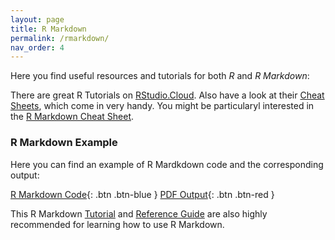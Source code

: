 ```yaml
---
layout: page
title: R Markdown
permalink: /rmarkdown/
nav_order: 4
---
```


 Here you find useful resources and tutorials for both _R_ and _R Markdown_:
 
There are great R Tutorials on [RStudio.Cloud](https://rstudio.cloud/learn/primers/). Also have a look at their [Cheat Sheets](https://rstudio.cloud/learn/cheat-sheets), which come in very handy. You might be particularyl interested in the [R Markdown Cheat Sheet](https://raw.githubusercontent.com/rstudio/cheatsheets/main/rmarkdown-2.0.pdf).
 
 ### R Markdown Example

Here you can find an example of R Mardkdown code and the corresponding output:


[R Markdown Code](https://raw.githubusercontent.com/dpir-ci/CI22/gh-pages/docs/R/RMD_Example_code.Rmd){: .btn .btn-blue }
[PDF Output](https://github.com/dpir-ci/CI22/raw/gh-pages/docs/R/RMD_Example.pdf){: .btn .btn-red }


This R Markdown [Tutorial](https://rmarkdown.rstudio.com/lesson-1.html) and [Reference Guide](https://www.rstudio.com/wp-content/uploads/2015/03/rmarkdown-reference.pdf?_ga=2.156642171.1542584868.1612471345-118280016.1612471345) are also highly recommended for learning how to use R Markdown.


